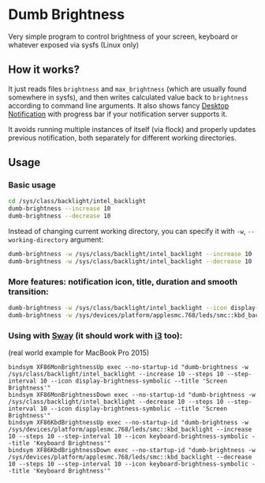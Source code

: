 # Dumb Brightness

Very simple program to control brightness of your screen, keyboard or whatever exposed via sysfs (Linux only)
## How it works?

It just reads files `brightness` and `max_brightness` (which are usually found somewhere in sysfs), and then writes calculated value back to `brightness` according to command line arguments. It also shows fancy [Desktop Notification](https://developer.gnome.org/notification-spec/) with progress bar if your notification server supports it.

It avoids running multiple instances of itself (via flock) and properly updates previous notification, both separately for different working directories.

## Usage
### Basic usage
```sh
cd /sys/class/backlight/intel_backlight
dumb-brightness --increase 10
dumb-brightness --decrease 10
```

Instead of changing current working directory, you can specify it with `-w`, `--working-directory` argument:
```sh
dumb-brightness -w /sys/class/backlight/intel_backlight --increase 10
dumb-brightness -w /sys/class/backlight/intel_backlight --decrease 10
```

### More features: notification icon, title, duration and smooth transition:
```sh
dumb-brightness -w /sys/class/backlight/intel_backlight --icon display-brightness-symbolic --decrease 10 --steps 10 --step-interval 10 --title 'Screen Brightness' --duration 1.5
dumb-brightness -w /sys/devices/platform/applesmc.768/leds/smc::kbd_backlight --icon keyboard-brightness-symbolic --increase 10 --steps 10 --step-interval 10 --title 'Keyboard Brightness'
```

### Using with [Sway](https://swaywm.org/) (it should work with [i3](https://i3wm.org/) too):
(real world example for MacBook Pro 2015)
```
bindsym XF86MonBrightnessUp exec --no-startup-id "dumb-brightness -w /sys/class/backlight/intel_backlight --increase 10 --steps 10 --step-interval 10 --icon display-brightness-symbolic --title 'Screen Brightness'"
bindsym XF86MonBrightnessDown exec --no-startup-id "dumb-brightness -w /sys/class/backlight/intel_backlight --decrease 10 --steps 10 --step-interval 10 --icon display-brightness-symbolic --title 'Screen Brightness'"
bindsym XF86KbdBrightnessUp exec --no-startup-id "dumb-brightness -w /sys/devices/platform/applesmc.768/leds/smc::kbd_backlight --increase 10 --steps 10 --step-interval 10 --icon keyboard-brightness-symbolic --title 'Keyboard Brightness'"
bindsym XF86KbdBrightnessDown exec --no-startup-id "dumb-brightness -w /sys/devices/platform/applesmc.768/leds/smc::kbd_backlight --decrease 10 --steps 10 --step-interval 10 --icon keyboard-brightness-symbolic --title 'Keyboard Brightness'"
```
